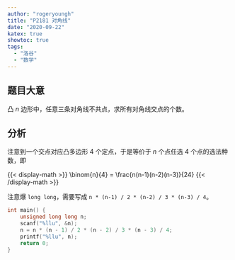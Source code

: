 ```yaml
---
author: "rogeryoungh"
title: "P2181 对角线"
date: "2020-09-22"
katex: true
showtoc: true
tags: 
  - "洛谷"
  - "数学"
---
```


## 题目大意

凸 $n$ 边形中，任意三条对角线不共点，求所有对角线交点的个数。

## 分析

注意到一个交点对应凸多边形 $4$ 个定点，于是等价于 $n$ 个点任选 $4$ 个点的选法种数，即

{{< display-math >}}
\binom{n}{4} = \frac{n(n-1)(n-2)(n-3)}{24}
{{< /display-math >}}

注意爆 `long long`，需要写成 `n * (n-1) / 2 * (n-2) / 3 * (n-3) / 4`。

```cpp
int main() {
	unsigned long long n;
	scanf("%llu", &n);
    n = n * (n - 1) / 2 * (n - 2) / 3 * (n - 3) / 4;
	printf("%llu", n);
	return 0;
}
```
